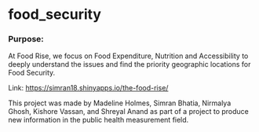 # food_security

### Purpose:
At Food Rise, we focus on Food Expenditure, Nutrition and Accessibility to deeply understand the issues and find the priority geographic locations for Food Security.

Link: https://simran18.shinyapps.io/the-food-rise/

This project was made by Madeline Holmes, Simran Bhatia, Nirmalya Ghosh, Kishore Vassan, and Shreyal Anand as part of a project to produce new information in the public health measurement field.

